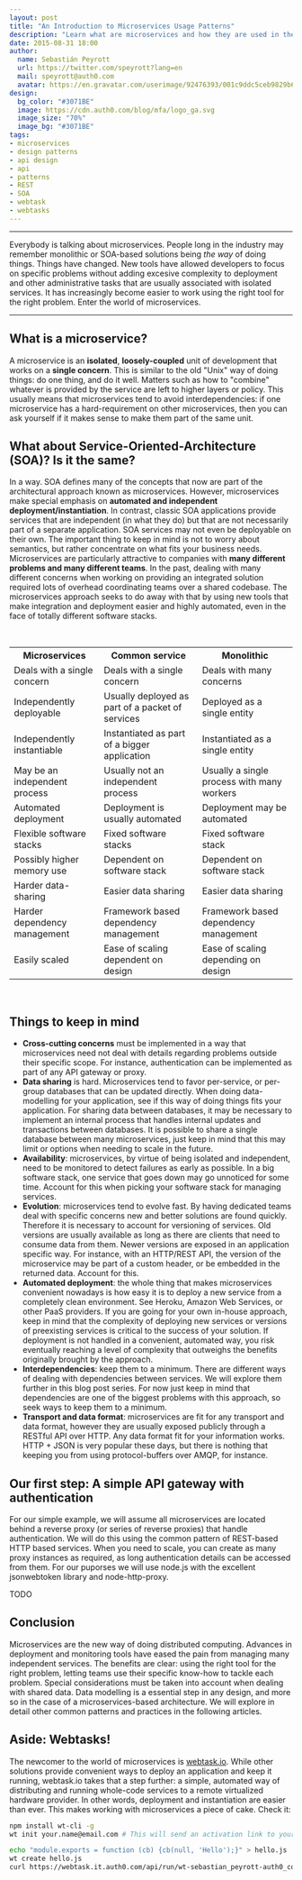 ```yaml
---
layout: post
title: "An Introduction to Microservices Usage Patterns"
description: "Learn what are microservices and how they are used in the industry"
date: 2015-08-31 18:00
author: 
  name: Sebastián Peyrott
  url: https://twitter.com/speyrott?lang=en
  mail: speyrott@auth0.com
  avatar: https://en.gravatar.com/userimage/92476393/001c9ddc5ceb9829b6aaf24f5d28502a.png?size=200
design:
  bg_color: "#3071BE"
  image: https://cdn.auth0.com/blog/mfa/logo_ga.svg
  image_size: "70%"
  image_bg: "#3071BE"
tags: 
- microservices
- design patterns
- api design
- api
- patterns
- REST
- SOA
- webtask
- webtasks
---
```


-----

Everybody is talking about microservices. People long in the industry may remember monolithic or SOA-based solutions being *the way* of doing things. Things have changed. New tools have allowed developers to focus on specific problems without adding excesive complexity to deployment and other administrative tasks that are usually associated with isolated services. It has increasingly become easier to work using the right tool for the right problem. Enter the world of microservices.

-----

## What is a microservice?
A microservice is an **isolated**, **loosely-coupled** unit of development that works on a **single concern**. This is similar to the old "Unix" way of doing things: do one thing, and do it well. Matters such as how to "combine" whatever is provided by the service are left to higher layers or policy. This usually means that microservices tend to avoid interdependencies: if one microservice has a hard-requirement on other microservices, then you can ask yourself if it makes sense to make them part of the same unit.

## What about Service-Oriented-Architecture (SOA)? Is it the same?
In a way. SOA defines many of the concepts that now are part of the architectural approach known as microservices. However, microservices make special emphasis on **automated and independent deployment/instantiation**. In contrast, classic SOA applications provide services that are independent (in what they do) but that are not necessarily part of a separate application. SOA services may not even be deployable on their own. The important thing to keep in mind is not to worry about semantics, but rather concentrate on what fits your business needs. Microservices are particularly attractive to companies with **many different problems and many different teams**. In the past, dealing with many different concerns when working on providing an integrated solution required lots of overhead coordinating teams over a shared codebase. The microservices approach seeks to do away with that by using new tools that make integration and deployment easier and highly automated, even in the face of totally different software stacks.

<br>
<table class="table">
<tr>
<th>Microservices</th><th>Common service</th><th>Monolithic</th>
</tr>
<tr>
<td>Deals with a single concern</td><td>Deals with a single concern</td><td>Deals with many concerns</td>
</tr>
<tr>
<td>Independently deployable </td><td>Usually deployed as part of a packet of services</td><td>Deployed as a single entity</td>
</tr>
<tr>
<td>Independently instantiable</td><td>Instantiated as part of a bigger application</td><td>Instantiated as a single entity</td>
</tr>
<tr>
<td>May be an independent process</td><td>Usually not an independent process</td><td>Usually a single process with many workers</td>
</tr>
<tr>
<td>Automated deployment</td><td>Deployment is usually automated</td><td>Deployment may be automated</td>
</tr>
<tr>
<td>Flexible software stacks</td><td>Fixed software stacks</td><td>Fixed software stack</td>
</tr>
<tr>
<td>Possibly higher memory use</td><td>Dependent on software stack</td><td>Dependent on software stack</td>
</tr>
<tr>
<td>Harder data-sharing</td><td>Easier data sharing</td><td>Easier data sharing</td>
</tr>
<tr>
<td>Harder dependency management</td><td>Framework based dependency management</td><td>Framework based dependency management</td>
</tr>
<tr>
<td>Easily scaled</td><td>Ease of scaling dependent on design</td><td>Ease of scaling depending on design</td>
</tr>
</table>
<br>

## Things to keep in mind
- **Cross-cutting concerns** must be implemented in a way that microservices need not deal with details regarding problems outside their specific scope. For instance, authentication can be implemented as part of any API gateway or proxy.
- **Data sharing** is hard. Microservices tend to favor per-service, or per-group databases that can be updated directly. When doing data-modelling for your application, see if this way of doing things fits your application. For sharing data between databases, it may be necessary to implement an internal process that handles internal updates and transactions between databases. It is possible to share a single database between many microservices, just keep in mind that this may limit or options when needing to scale in the future.
- **Availability**: microservices, by virtue of being isolated and independent, need to be monitored to detect failures as early as possible. In a big software stack, one service that goes down may go unnoticed for some time. Account for this when picking your software stack for managing services.
- **Evolution**: microservices tend to evolve fast. By having dedicated teams deal with specific concerns new and better solutions are found quickly. Therefore it is necessary to account for versioning of services. Old versions are usually available as long as there are clients that need to consume data from them. Newer versions are exposed in an application specific way. For instance, with an HTTP/REST API, the version of the microservice may be part of a custom header, or be embedded in the returned data. Account for this.
- **Automated deployment**: the whole thing that makes microservices convenient nowadays is how easy it is to deploy a new service from a completely clean environment. See Heroku, Amazon Web Services, or other PaaS providers. If you are going for your own in-house approach, keep in mind that the complexity of deploying new services or versions of preexisting services is critical to the success of your solution. If deployment is not handled in a convenient, automated way, you risk eventually reaching a level of complexity that outweighs the benefits originally brought by the approach.
- **Interdependencies**: keep them to a minimum. There are different ways of dealing with dependencies between services. We will explore them further in this blog post series. For now just keep in mind that dependencies are one of the biggest problems with this approach, so seek ways to keep them to a minimum.
- **Transport and data format**: microservices are fit for any transport and data format, however they are usually exposed publicly through a RESTful API over HTTP. Any data format fit for your information works. HTTP + JSON is very popular these days, but there is nothing that keeping you from using protocol-buffers over AMQP, for instance.

## Our first step: A simple API gateway with authentication
For our simple example, we will assume all microservices are located behind a reverse proxy (or series of reverse proxies) that handle authentication. We will do this using the common pattern of REST-based HTTP based services. When you need to scale, you can create as many proxy instances as required, as long authentication details can be accessed from them. For our puporses we will use node.js with the excellent jsonwebtoken library and node-http-proxy.

TODO

## Conclusion
Microservices are the new way of doing distributed computing. Advances in deployment and monitoring tools have eased the pain from managing many independent services. The benefits are clear: using the right tool for the right problem, letting teams use their specific know-how to tackle each problem. Special considerations must be taken into account when dealing with shared data. Data modelling is a essential step in any design, and more so in the case of a microservices-based architecture. We will explore in detail other common patterns and practices in the following articles.

## Aside: Webtasks!
The newcomer to the world of microservices is [webtask.io](https://webtask.io). While other solutions provide convenient ways to deploy an application and keep it running, webtask.io takes that a step further: a simple, automated way of distributing and running whole-code services to a remote virtualized hardware provider. In other words, deployment and instantiation are easier than ever. This makes working with microservices a piece of cake. Check it:

```sh
npm install wt-cli -g
wt init your.name@email.com # This will send an activation link to your email

echo "module.exports = function (cb) {cb(null, 'Hello');}" > hello.js
wt create hello.js
curl https://webtask.it.auth0.com/api/run/wt-sebastian_peyrott-auth0_com-0/hello?webtask_no_cache=1
```



